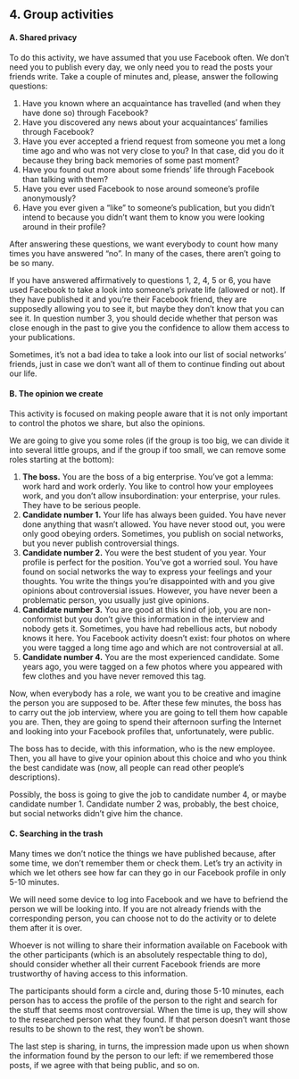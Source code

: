 ## 4. Group activities

#### A. Shared privacy
To do this activity, we have assumed that you use Facebook often. We don’t need you to publish every day, we only need you to read the posts your friends write. Take a couple of minutes and, please, answer the following questions:

1. Have you known where an acquaintance has travelled (and when they have done so) through Facebook?
2. Have you discovered any news about your acquaintances’ families through Facebook?
3. Have you ever accepted a friend request from someone you met a long time ago and who was not very close to you? In that case, did you do it because they bring back memories of some past moment?
4. Have you found out more about some friends’ life through Facebook than talking with them?
5. Have you ever used Facebook to nose around someone’s profile anonymously?
6. Have you ever given a “like” to someone’s publication, but you didn’t intend to because you didn’t want them to know you were looking around in their profile?

After answering these questions, we want everybody to count how many times you have answered “no”. In many of the cases, there aren’t  going to be so many.

If you have answered affirmatively to questions 1, 2, 4, 5 or 6, you have used Facebook to take a look into someone’s private life (allowed or not). If they have published it and you’re their Facebook friend, they are supposedly allowing you to see it, but maybe they don’t know that you can see it. In question number 3, you should decide whether that person was close enough in the past to give you the confidence to allow them access to your publications.

Sometimes, it’s not a bad idea to take a look into our list of social networks’ friends, just in case we don’t want all of them to continue finding out about our life.
	
#### B. The opinion we create
This activity is focused on making people aware that it is not only important to control the photos we share, but also the opinions.

We are going to give you some roles (if the group is too big, we can divide it into several little groups, and if the group if too small, we can remove some roles starting at the bottom):

1. **The boss.** You are the boss of a big enterprise. You’ve got a lemma: work hard and work orderly. You like to control how your employees work, and you don’t allow insubordination: your enterprise, your rules. They have to be serious people.
2. **Candidate number 1.** Your life has always been guided. You have never done anything that wasn’t allowed. You have never stood out, you were only good obeying orders. Sometimes, you publish on social networks, but you never publish controversial things.
3. **Candidate number 2.** You were the best student of you year. Your profile is perfect for the position. You’ve got a worried soul. You have found on social networks the way to express your feelings and your thoughts. You write the things you’re disappointed with and you give opinions about controversial issues. However, you have never been a problematic person, you usually just give opinions.
4. **Candidate number 3.** You are good at this kind of job, you are non-conformist but you don’t give this information in the interview and nobody gets it. Sometimes, you have had rebellious acts, but nobody knows it here. You Facebook activity doesn’t exist: four photos on where you were tagged a long time ago and which are not controversial at all.
5. **Candidate number 4.** You are the most experienced candidate. Some years ago, you were tagged on a few photos where you appeared with few clothes and you have never removed this tag.

Now, when everybody has a role, we want you to be creative and imagine the person you are supposed to be. After these few minutes, the boss has to carry out the job interview, where you are going to tell them how capable you are. Then, they are going to spend their afternoon surfing the Internet and looking into your Facebook profiles that, unfortunately, were public.

The boss has to decide, with this information, who is the new employee. Then, you all have to give your opinion about this choice and who you think the best candidate was (now, all people can read other people’s descriptions).

Possibly, the boss is going to give the job to candidate number 4, or maybe candidate number 1. Candidate number 2 was, probably, the best choice, but social networks didn’t give him the chance.

#### C. Searching in the trash
Many times we don’t notice the things we have published because, after some time, we don’t remember them or check them. Let’s try an activity in which we let others see how far can they go in our Facebook profile in only 5-10 minutes.

We will need some device to log into Facebook and we have to befriend the person we will be looking into. If you are not already friends with the corresponding person, you can choose not to do the activity or to delete them after it is over.

Whoever is not willing to share their information available on Facebook with the other participants (which is an absolutely respectable thing to do), should consider whether all their current Facebook friends are more trustworthy of having access to this information.

The participants should form a circle and, during those 5-10 minutes, each person has to access the profile of the person to the right and search for the stuff that seems most controversial. When the time is up, they will show to the researched person what they found. If that person doesn’t want those results to be shown to the rest, they won’t be shown.

The last step is sharing, in turns, the impression made upon us when shown the information found by the person to our left: if we remembered those posts, if we agree with that being public, and so on.
